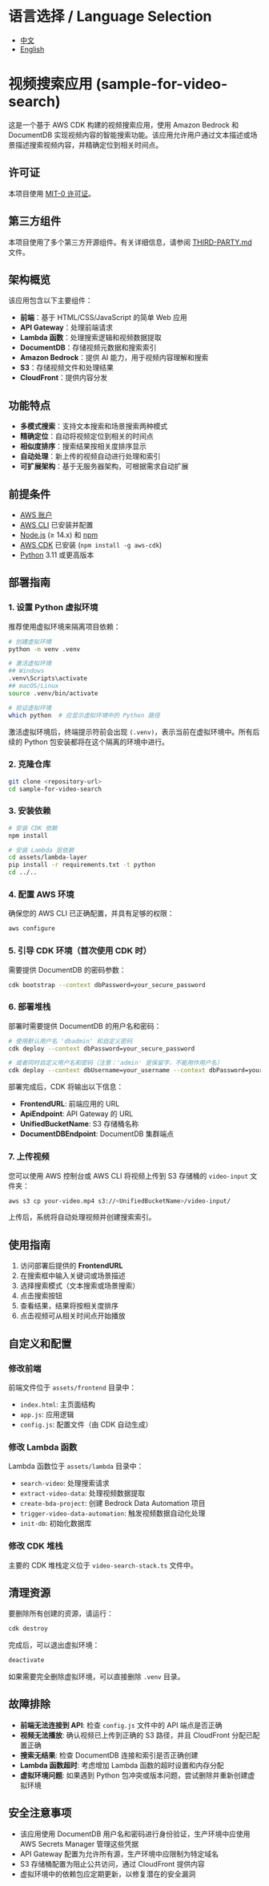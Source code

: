 # 语言选择 / Language Selection
- [中文](#中文说明)
- [English](README.en.md)

# 视频搜索应用 (sample-for-video-search)

这是一个基于 AWS CDK 构建的视频搜索应用，使用 Amazon Bedrock 和 DocumentDB 实现视频内容的智能搜索功能。该应用允许用户通过文本描述或场景描述搜索视频内容，并精确定位到相关时间点。

## 许可证

本项目使用 [MIT-0 许可证](LICENSE)。

## 第三方组件

本项目使用了多个第三方开源组件。有关详细信息，请参阅 [THIRD-PARTY.md](THIRD-PARTY.md) 文件。

## 架构概览

该应用包含以下主要组件：

- **前端**：基于 HTML/CSS/JavaScript 的简单 Web 应用
- **API Gateway**：处理前端请求
- **Lambda 函数**：处理搜索逻辑和视频数据提取
- **DocumentDB**：存储视频元数据和搜索索引
- **Amazon Bedrock**：提供 AI 能力，用于视频内容理解和搜索
- **S3**：存储视频文件和处理结果
- **CloudFront**：提供内容分发

## 功能特点

- **多模式搜索**：支持文本搜索和场景搜索两种模式
- **精确定位**：自动将视频定位到相关的时间点
- **相似度排序**：搜索结果按相关度排序显示
- **自动处理**：新上传的视频自动进行处理和索引
- **可扩展架构**：基于无服务器架构，可根据需求自动扩展

## 前提条件

- [AWS 账户](https://aws.amazon.com/)
- [AWS CLI](https://aws.amazon.com/cli/) 已安装并配置
- [Node.js](https://nodejs.org/) (≥ 14.x) 和 [npm](https://www.npmjs.com/)
- [AWS CDK](https://aws.amazon.com/cdk/) 已安装 (`npm install -g aws-cdk`)
- [Python](https://www.python.org/) 3.11 或更高版本

## 部署指南

### 1. 设置 Python 虚拟环境

推荐使用虚拟环境来隔离项目依赖：

```bash
# 创建虚拟环境
python -m venv .venv

# 激活虚拟环境
## Windows
.venv\Scripts\activate
## macOS/Linux
source .venv/bin/activate

# 验证虚拟环境
which python  # 应显示虚拟环境中的 Python 路径
```

激活虚拟环境后，终端提示符前会出现 `(.venv)`，表示当前在虚拟环境中。所有后续的 Python 包安装都将在这个隔离的环境中进行。

### 2. 克隆仓库

```bash
git clone <repository-url>
cd sample-for-video-search
```

### 3. 安装依赖

```bash
# 安装 CDK 依赖
npm install

# 安装 Lambda 层依赖
cd assets/lambda-layer
pip install -r requirements.txt -t python
cd ../..
```

### 4. 配置 AWS 环境

确保您的 AWS CLI 已正确配置，并具有足够的权限：

```bash
aws configure
```

### 5. 引导 CDK 环境（首次使用 CDK 时）

需要提供 DocumentDB 的密码参数：

```bash
cdk bootstrap --context dbPassword=your_secure_password
```

### 6. 部署堆栈

部署时需要提供 DocumentDB 的用户名和密码：

```bash
# 使用默认用户名 'dbadmin' 和自定义密码
cdk deploy --context dbPassword=your_secure_password

# 或者同时自定义用户名和密码（注意：'admin' 是保留字，不能用作用户名）
cdk deploy --context dbUsername=your_username --context dbPassword=your_secure_password
```

部署完成后，CDK 将输出以下信息：

- **FrontendURL**: 前端应用的 URL
- **ApiEndpoint**: API Gateway 的 URL
- **UnifiedBucketName**: S3 存储桶名称
- **DocumentDBEndpoint**: DocumentDB 集群端点

### 7. 上传视频

您可以使用 AWS 控制台或 AWS CLI 将视频上传到 S3 存储桶的 `video-input` 文件夹：

```bash
aws s3 cp your-video.mp4 s3://<UnifiedBucketName>/video-input/
```

上传后，系统将自动处理视频并创建搜索索引。

## 使用指南

1. 访问部署后提供的 **FrontendURL**
2. 在搜索框中输入关键词或场景描述
3. 选择搜索模式（文本搜索或场景搜索）
4. 点击搜索按钮
5. 查看结果，结果将按相关度排序
6. 点击视频可从相关时间点开始播放

## 自定义和配置

### 修改前端

前端文件位于 `assets/frontend` 目录中：

- `index.html`: 主页面结构
- `app.js`: 应用逻辑
- `config.js`: 配置文件（由 CDK 自动生成）

### 修改 Lambda 函数

Lambda 函数位于 `assets/lambda` 目录中：

- `search-video`: 处理搜索请求
- `extract-video-data`: 处理视频数据提取
- `create-bda-project`: 创建 Bedrock Data Automation 项目
- `trigger-video-data-automation`: 触发视频数据自动化处理
- `init-db`: 初始化数据库

### 修改 CDK 堆栈

主要的 CDK 堆栈定义位于 `video-search-stack.ts` 文件中。

## 清理资源

要删除所有创建的资源，请运行：

```bash
cdk destroy
```

完成后，可以退出虚拟环境：

```bash
deactivate
```

如果需要完全删除虚拟环境，可以直接删除 `.venv` 目录。

## 故障排除

- **前端无法连接到 API**: 检查 `config.js` 文件中的 API 端点是否正确
- **视频无法播放**: 确认视频已上传到正确的 S3 路径，并且 CloudFront 分配已配置正确
- **搜索无结果**: 检查 DocumentDB 连接和索引是否正确创建
- **Lambda 函数超时**: 考虑增加 Lambda 函数的超时设置和内存分配
- **虚拟环境问题**: 如果遇到 Python 包冲突或版本问题，尝试删除并重新创建虚拟环境

## 安全注意事项

- 该应用使用 DocumentDB 用户名和密码进行身份验证，生产环境中应使用 AWS Secrets Manager 管理这些凭据
- API Gateway 配置为允许所有源，生产环境中应限制为特定域名
- S3 存储桶配置为阻止公共访问，通过 CloudFront 提供内容
- 虚拟环境中的依赖包应定期更新，以修复潜在的安全漏洞
